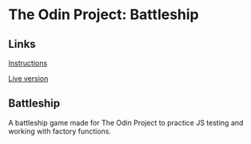 # The Odin Project: Battleship

## Links
[Instructions](https://www.theodinproject.com/lessons/node-path-javascript-battleship)

[Live version](https://itsechi.github.io/battleship/)

## Battleship
A battleship game made for The Odin Project to practice JS testing and working with factory functions.


